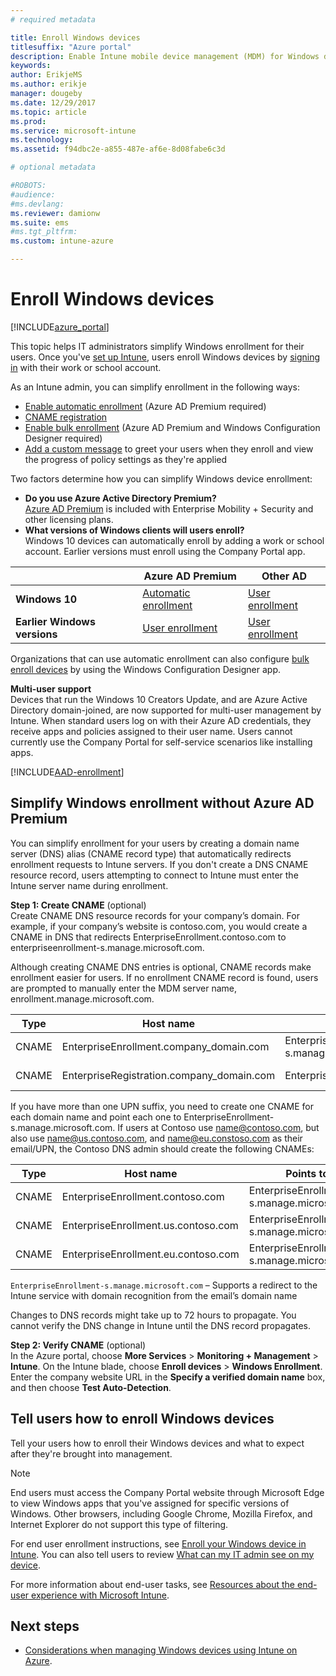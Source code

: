```yaml
---
# required metadata

title: Enroll Windows devices
titlesuffix: "Azure portal"
description: Enable Intune mobile device management (MDM) for Windows devices.
keywords:
author: ErikjeMS
ms.author: erikje
manager: dougeby
ms.date: 12/29/2017
ms.topic: article
ms.prod:
ms.service: microsoft-intune
ms.technology:
ms.assetid: f94dbc2e-a855-487e-af6e-8d08fabe6c3d

# optional metadata

#ROBOTS:
#audience:
#ms.devlang:
ms.reviewer: damionw
ms.suite: ems
#ms.tgt_pltfrm:
ms.custom: intune-azure

---
```


# Enroll Windows devices

[!INCLUDE[azure_portal](./includes/azure_portal.md)]

This topic helps IT administrators simplify Windows enrollment for their users. Once you've [set up Intune](setup-steps.md), users enroll Windows devices by [signing in](https://docs.microsoft.com/intune-user-help/enroll-your-device-in-intune-windows) with their work or school account.  

As an Intune admin, you can simplify enrollment in the following ways:
- [Enable automatic enrollment](#enable-windows-10-automatic-enrollment) (Azure AD Premium required)
- [CNAME registration](#simplify-windows-enrollment-without-azure-ad-premium)
- [Enable bulk enrollment](windows-bulk-enroll.md) (Azure AD Premium and Windows Configuration Designer required)
- [Add a custom message](windows-enrollment-status.md) to greet your users when they enroll and view the progress of policy settings as they're applied

Two factors determine how you can simplify Windows device enrollment:

- **Do you use Azure Active Directory Premium?** <br>[Azure AD Premium](https://docs.microsoft.com/azure/active-directory/active-directory-get-started-premium) is included with Enterprise Mobility + Security and other licensing plans.
- **What versions of Windows clients will users enroll?** <br>Windows 10 devices can automatically enroll by adding a work or school account. Earlier versions must enroll using the Company Portal app.

||**Azure AD Premium**|**Other AD**|
|----------|---------------|---------------|  
|**Windows 10**|[Automatic enrollment](#enable-windows-10-automatic-enrollment) |[User enrollment](#enable-windows-enrollment-without-azure-ad-premium)|
|**Earlier Windows versions**|[User enrollment](#enable-windows-enrollment-without-azure-ad-premium)|[User enrollment](#enable-windows-enrollment-without-azure-ad-premium)|

Organizations that can use automatic enrollment can also configure [bulk enroll devices](windows-bulk-enroll.md) by using the Windows Configuration Designer app.

**Multi-user support**<br>
Devices that run the Windows 10 Creators Update, and are Azure Active Directory domain-joined, are now supported for multi-user management by Intune. When standard users log on with their Azure AD credentials, they receive apps and policies assigned to their user name. Users cannot currently use the Company Portal for self-service scenarios like installing apps.

[!INCLUDE[AAD-enrollment](./includes/win10-automatic-enrollment-aad.md)]

## Simplify Windows enrollment without Azure AD Premium
You can simplify enrollment for your users by creating a domain name server (DNS) alias (CNAME record type) that automatically redirects enrollment requests to Intune servers. If you don't create a DNS CNAME resource record, users attempting to connect to Intune must enter the Intune server name during enrollment.

**Step 1: Create CNAME** (optional)<br>
Create CNAME DNS resource records for your company’s domain. For example, if your company’s website is contoso.com, you would create a CNAME in DNS that redirects EnterpriseEnrollment.contoso.com to enterpriseenrollment-s.manage.microsoft.com.

Although creating CNAME DNS entries is optional, CNAME records make enrollment easier for users. If no enrollment CNAME record is found, users are prompted to manually enter the MDM server name, enrollment.manage.microsoft.com.

|Type|Host name|Points to|TTL|
|----------|---------------|---------------|---|
|CNAME|EnterpriseEnrollment.company_domain.com|EnterpriseEnrollment-s.manage.microsoft.com| 1 hour|
|CNAME|EnterpriseRegistration.company_domain.com|EnterpriseRegistration.windows.net|1 hour|

If you have more than one UPN suffix, you need to create one CNAME for each domain name and point each one to EnterpriseEnrollment-s.manage.microsoft.com. If users at Contoso use name@contoso.com, but also use name@us.contoso.com, and name@eu.constoso.com as their email/UPN, the Contoso DNS admin should create the following CNAMEs:

|Type|Host name|Points to|TTL|  
|----------|---------------|---------------|---|
|CNAME|EnterpriseEnrollment.contoso.com|EnterpriseEnrollment-s.manage.microsoft.com|1 hour|
|CNAME|EnterpriseEnrollment.us.contoso.com|EnterpriseEnrollment-s.manage.microsoft.com|1 hour|
|CNAME|EnterpriseEnrollment.eu.contoso.com|EnterpriseEnrollment-s.manage.microsoft.com| 1 hour|

`EnterpriseEnrollment-s.manage.microsoft.com` – Supports a redirect to the Intune service with domain recognition from the email’s domain name

Changes to DNS records might take up to 72 hours to propagate. You cannot verify the DNS change in Intune until the DNS record propagates.

**Step 2: Verify CNAME** (optional)<br>
In the Azure portal, choose **More Services** > **Monitoring + Management** > **Intune**. On the Intune blade, choose **Enroll devices** > **Windows Enrollment**. Enter the company website URL in the **Specify a verified domain name** box, and then choose **Test Auto-Detection**.

## Tell users how to enroll Windows devices
Tell your users how to enroll their Windows devices and what to expect after they're brought into management.

> [!NOTE]
> End users must access the Company Portal website through Microsoft Edge to view Windows apps that you've assigned for specific versions of Windows. Other browsers, including Google Chrome, Mozilla Firefox, and Internet Explorer do not support this type of filtering.

For end user enrollment instructions, see [Enroll your Windows device in Intune](https://docs.microsoft.com/intune-user-help/enroll-your-device-in-intune-windows). You can also tell users to review [What can my IT admin see on my device](https://docs.microsoft.com/intune-user-help/what-can-your-it-administrator-see-when-you-enroll-your-device-in-intune-windows).

For more information about end-user tasks, see [Resources about the end-user experience with Microsoft Intune](end-user-educate.md).

## Next steps

- [Considerations when managing Windows devices using Intune on Azure](/intune-classic/deploy-use/intune-on-azure).
